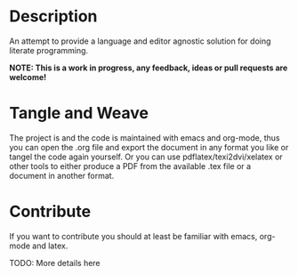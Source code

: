 # Description

An attempt to provide a language and editor agnostic solution for doing
literate programming.

**NOTE: This is a work in progress, any feedback, ideas or pull requests are
welcome!**

# Tangle and Weave

The project is and the code is maintained with emacs and org-mode, thus you can
open the .org file and export the document in any format you like or tangel the
code again yourself.
Or you can use pdflatex/texi2dvi/xelatex or other tools to either produce a
PDF from the available .tex file or a document in another format.

# Contribute

If you want to contribute you should at least be familiar with emacs, org-mode
and latex.

TODO: More details here
